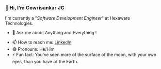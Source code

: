 ### 👋 Hi, I’m Gowrisankar JG

I'm currently a "<em>Software Development Engineer</em>" at Hexaware Technologies.
- 💬 Ask me about Anything and Everything !
<!-- - 👀 I’m interested in ...
- 🌱 I’m currently learning ...
- 💞️ I’m looking to collaborate on ... -->
- 📫 How to reach me: [LinkedIn](https://www.linkedin.com/in/gowrisankar-jg/)
- 😄 Pronouns: He/Him
- ⚡ Fun fact: You've seen more of the surface of the moon, with your own eyes, than you have of the Earth. 

<!---
GowrisankarJ-Hexaware/GowrisankarJ-Hexaware is a ✨ special ✨ repository because its `README.md` (this file) appears on your GitHub profile.
You can click the Preview link to take a look at your changes.
--->
